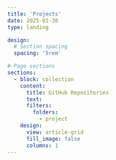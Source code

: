 ```yaml
---
title: 'Projects'
date: 2025-01-30
type: landing

design:
  # Section spacing
  spacing: '5rem'

# Page sections
sections:
  - block: collection
    content:
      title: GitHub Repositories
      text: 
      filters:
        folders:
          - project
    design:
      view: article-grid
      fill_image: false
      columns: 1
---
```

